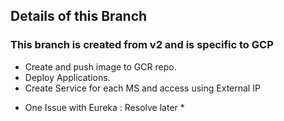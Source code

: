 ## Details of this Branch

### This branch is created from v2 and is specific to GCP

- Create and push image to GCR repo.
- Deploy Applications.
- Create Service for each MS and access using External IP

* One Issue with Eureka : Resolve later *
